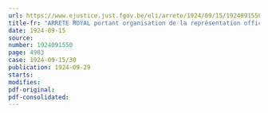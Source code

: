 ```yaml
---
url: https://www.ejustice.just.fgov.be/eli/arrete/1924/09/15/1924091550/justel
title-fr: "ARRETE ROYAL portant organisation de la représentation officielle de l'Agriculture"
date: 1924-09-15
source:
number: 1924091550
page: 4903
case: 1924-09-15/30
publication: 1924-09-29
starts:
modifies:
pdf-original:
pdf-consolidated:
---
```


